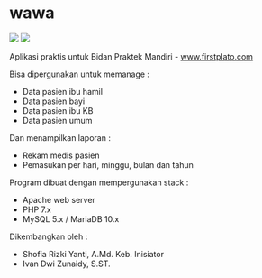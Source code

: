 # wawa

<img src="https://img.shields.io/github/license/ipang-dwi/xdesktop.svg" /> <img src="https://img.shields.io/badge/lab-firstplato.com-red.svg" />

Aplikasi praktis untuk Bidan Praktek Mandiri - www.firstplato.com

Bisa dipergunakan untuk memanage :
- Data pasien ibu hamil
- Data pasien bayi
- Data pasien ibu KB
- Data pasien umum

Dan menampilkan laporan :
- Rekam medis pasien
- Pemasukan per hari, minggu, bulan dan tahun

Program dibuat dengan mempergunakan stack :
- Apache web server
- PHP 7.x
- MySQL 5.x / MariaDB 10.x

Dikembangkan oleh :
- Shofia Rizki Yanti, A.Md. Keb.
  Inisiator 
- Ivan Dwi Zunaidy, S.ST.
